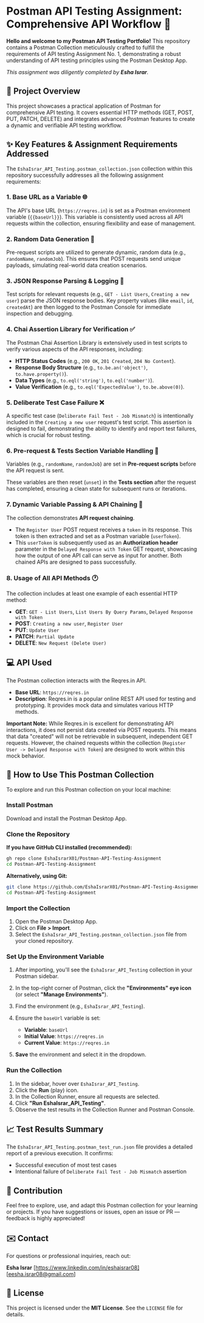 # Postman API Testing Assignment: Comprehensive API Workflow 🚀

**Hello and welcome to my Postman API Testing Portfolio!** This repository contains a Postman Collection meticulously crafted to fulfill the requirements of API testing Assignment No. 1, demonstrating a robust understanding of API testing principles using the Postman Desktop App.

*This assignment was diligently completed by **Esha Israr**.*

## 🌟 Project Overview

This project showcases a practical application of Postman for comprehensive API testing. It covers essential HTTP methods (GET, POST, PUT, PATCH, DELETE) and integrates advanced Postman features to create a dynamic and verifiable API testing workflow.

## ✨ Key Features & Assignment Requirements Addressed

The `EshaIsrar_API_Testing.postman_collection.json` collection within this repository successfully addresses all the following assignment requirements:

### 1. Base URL as a Variable 🌐

The API's base URL (`https://reqres.in`) is set as a Postman environment variable (`{{baseUrl}}`). This variable is consistently used across all API requests within the collection, ensuring flexibility and ease of management.

### 2. Random Data Generation 🎲

Pre-request scripts are utilized to generate dynamic, random data (e.g., `randomName`, `randomJob`). This ensures that POST requests send unique payloads, simulating real-world data creation scenarios.

### 3. JSON Response Parsing & Logging 📝

Test scripts for relevant requests (e.g., `GET - List Users`, `Creating a new user`) parse the JSON response bodies. Key property values (like `email`, `id`, `createdAt`) are then logged to the Postman Console for immediate inspection and debugging.

### 4. Chai Assertion Library for Verification ✅

The Postman Chai Assertion Library is extensively used in test scripts to verify various aspects of the API responses, including:

* **HTTP Status Codes** (e.g., `200 OK`, `201 Created`, `204 No Content`).
* **Response Body Structure** (e.g., `to.be.an('object')`, `to.have.property()`).
* **Data Types** (e.g., `to.eql('string')`, `to.eql('number')`).
* **Value Verification** (e.g., `to.eql('ExpectedValue')`, `to.be.above(0)`).

### 5. Deliberate Test Case Failure ❌

A specific test case (`Deliberate Fail Test - Job Mismatch`) is intentionally included in the `Creating a new user` request's test script. This assertion is designed to fail, demonstrating the ability to identify and report test failures, which is crucial for robust testing.

### 6. Pre-request & Tests Section Variable Handling 🔄

Variables (e.g., `randomName`, `randomJob`) are set in **Pre-request scripts** before the API request is sent.

These variables are then reset (`unset`) in the **Tests section** after the request has completed, ensuring a clean state for subsequent runs or iterations.

### 7. Dynamic Variable Passing & API Chaining 🔗

The collection demonstrates **API request chaining**.

* The `Register User` POST request receives a `token` in its response. This token is then extracted and set as a Postman variable (`userToken`).
* This `userToken` is subsequently used as an **Authorization header** parameter in the `Delayed Response with Token` GET request, showcasing how the output of one API call can serve as input for another. Both chained APIs are designed to pass successfully.

### 8. Usage of All API Methods 🕐

The collection includes at least one example of each essential HTTP method:

* **GET**: `GET - List Users`, `List Users By Query Params`, `Delayed Response with Token`
* **POST**: `Creating a new user`, `Register User`
* **PUT**: `Update User`
* **PATCH**: `Partial Update`
* **DELETE**: `New Request (Delete User)`

## 💻 API Used

The Postman collection interacts with the Reqres.in API.

* **Base URL**: `https://reqres.in`
* **Description**: Reqres.in is a popular online REST API used for testing and prototyping. It provides mock data and simulates various HTTP methods.

**Important Note:** While Reqres.in is excellent for demonstrating API interactions, it does not persist data created via POST requests. This means that data "created" will not be retrievable in subsequent, independent GET requests. However, the chained requests within the collection (`Register User -> Delayed Response with Token`) are designed to work within this mock behavior.

## 🚀 How to Use This Postman Collection

To explore and run this Postman collection on your local machine:

### Install Postman

Download and install the Postman Desktop App.

### Clone the Repository

**If you have GitHub CLI installed (recommended):**

```bash
gh repo clone EshaIsrarX01/Postman-API-Testing-Assignment
cd Postman-API-Testing-Assignment
```

**Alternatively, using Git:**

```bash
git clone https://github.com/EshaIsrarX01/Postman-API-Testing-Assignment.git
cd Postman-API-Testing-Assignment
```

### Import the Collection

1. Open the Postman Desktop App.
2. Click on **File > Import**.
3. Select the `EshaIsrar_API_Testing.postman_collection.json` file from your cloned repository.

### Set Up the Environment Variable

1. After importing, you'll see the `EshaIsrar_API_Testing` collection in your Postman sidebar.
2. In the top-right corner of Postman, click the **"Environments" eye icon** (or select **"Manage Environments"**).
3. Find the environment (e.g., `EshaIsrar_API_Testing`).
4. Ensure the `baseUrl` variable is set:

   * **Variable**: `baseUrl`
   * **Initial Value**: `https://reqres.in`
   * **Current Value**: `https://reqres.in`
5. **Save** the environment and select it in the dropdown.

### Run the Collection

1. In the sidebar, hover over `EshaIsrar_API_Testing`.
2. Click the **Run** (play) icon.
3. In the Collection Runner, ensure all requests are selected.
4. Click **"Run EshaIsrar\_API\_Testing"**.
5. Observe the test results in the Collection Runner and Postman Console.

## 📈 Test Results Summary

The `EshaIsrar_API_Testing.postman_test_run.json` file provides a detailed report of a previous execution. It confirms:

* Successful execution of most test cases
* Intentional failure of `Deliberate Fail Test - Job Mismatch` assertion

## 🤝 Contribution

Feel free to explore, use, and adapt this Postman collection for your learning or projects. If you have suggestions or issues, open an issue or PR — feedback is highly appreciated!

## ✉️ Contact

For questions or professional inquiries, reach out:

**Esha Israr**
\[https://www.linkedin.com/in/eshaisrar08] \[eesha.israr08@gmail.com]

## 📄 License

This project is licensed under the **MIT License**. See the `LICENSE` file for details.
